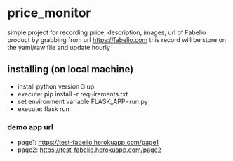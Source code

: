 # price_monitor
simple project for recording price, description, images, url of Fabelio product by grabbing from url https://fabelio.com
this record will be store on the yaml/raw file and update hourly

## installing (on local machine)
 * install python version 3 up
 * execute: pip install -r requirements.txt
 * set environment variable FLASK_APP=run.py
 * execute: flask run

### demo app url
* page1: https://test-fabelio.herokuapp.com/page1
* page2: https://test-fabelio.herokuapp.com/page2
